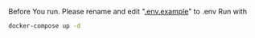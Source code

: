 Before You run. Please rename and edit "[.env.example](./.env.example)" to .env
Run with 
```bash
docker-compose up -d
```